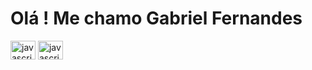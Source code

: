 # Olá ! Me chamo Gabriel Fernandes

<img align="center" alt="javascript" height="30" width="40" src="https://cdn.jsdelivr.net/gh/devicons/devicon/icons/html5/html5-original.svg" />
<img align="center" alt="javascript" height="30" width="40" src="https://cdn.jsdelivr.net/gh/devicons/devicon/icons/css3/css3-original.svg" />
